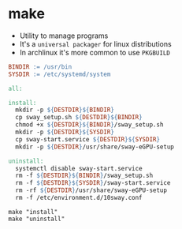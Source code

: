 # make

- Utility to manage programs
- It's a `universal packager` for linux distributions
- In archlinux it's more common to use `PKGBUILD`

```makefile
BINDIR := /usr/bin
SYSDIR := /etc/systemd/system

all:

install:
  mkdir -p ${DESTDIR}${BINDIR}
  cp sway_setup.sh ${DESTDIR}${BINDIR}
  chmod +x ${DESTDIR}${BINDIR}/sway_setup.sh
  mkdir -p ${DESTDIR}${SYSDIR}
  cp sway-start.service ${DESTDIR}${SYSDIR}
  mkdir -p ${DESTDIR}/usr/share/sway-eGPU-setup

uninstall:
  systemctl disable sway-start.service
  rm -f ${DESTDIR}${BINDIR}/sway_setup.sh
  rm -f ${DESTDIR}${SYSDIR}/sway-start.service
  rm -rf ${DESTDIR}/usr/share/sway-eGPU-setup
  rm -f /etc/environment.d/10sway.conf
```

```shell
make "install"
make "uninstall"
```
